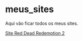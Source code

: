 # meus_sites
Aqui vão ficar todos os meus sites.

<a target='_blank' href='https://iamliper.github.io/meus_sites/Red_Dead_Redemption_2/'>Site Red Dead Redemption 2</a>

